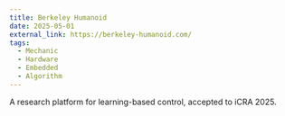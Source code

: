 ```yaml
---
title: Berkeley Humanoid
date: 2025-05-01
external_link: https://berkeley-humanoid.com/
tags:
  - Mechanic
  - Hardware
  - Embedded
  - Algorithm
---
```


A research platform for learning-based control, accepted to iCRA 2025.

<!--more-->
